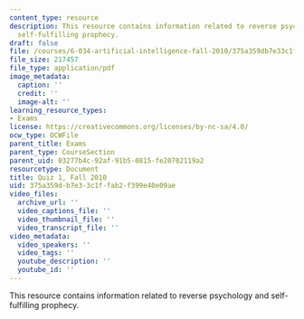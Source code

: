 ```yaml
---
content_type: resource
description: This resource contains information related to reverse psychology and
  self-fulfilling prophecy.
draft: false
file: /courses/6-034-artificial-intelligence-fall-2010/375a359db7e33c1ffab2f399e40e09ae_MIT6_034F10_quiz1_2010.pdf
file_size: 217457
file_type: application/pdf
image_metadata:
  caption: ''
  credit: ''
  image-alt: ''
learning_resource_types:
- Exams
license: https://creativecommons.org/licenses/by-nc-sa/4.0/
ocw_type: OCWFile
parent_title: Exams
parent_type: CourseSection
parent_uid: 03277b4c-92af-91b5-0815-fe20702119a2
resourcetype: Document
title: Quiz 1, Fall 2010
uid: 375a359d-b7e3-3c1f-fab2-f399e40e09ae
video_files:
  archive_url: ''
  video_captions_file: ''
  video_thumbnail_file: ''
  video_transcript_file: ''
video_metadata:
  video_speakers: ''
  video_tags: ''
  youtube_description: ''
  youtube_id: ''
---
```

This resource contains information related to reverse psychology and self-fulfilling prophecy.